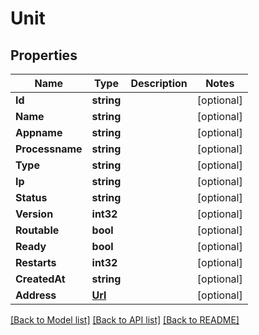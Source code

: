 # Unit

## Properties
Name | Type | Description | Notes
------------ | ------------- | ------------- | -------------
**Id** | **string** |  | [optional] 
**Name** | **string** |  | [optional] 
**Appname** | **string** |  | [optional] 
**Processname** | **string** |  | [optional] 
**Type** | **string** |  | [optional] 
**Ip** | **string** |  | [optional] 
**Status** | **string** |  | [optional] 
**Version** | **int32** |  | [optional] 
**Routable** | **bool** |  | [optional] 
**Ready** | **bool** |  | [optional] 
**Restarts** | **int32** |  | [optional] 
**CreatedAt** | **string** |  | [optional] 
**Address** | [**Url**](URL.md) |  | [optional] 

[[Back to Model list]](../README.md#documentation-for-models) [[Back to API list]](../README.md#documentation-for-api-endpoints) [[Back to README]](../README.md)


